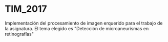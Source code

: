 # TIM_2017

Implementación del procesamiento de imagen erquerido para el trabajo de la asignatura.
El tema elegido es "Detección de microaneurismas en retinografías"
